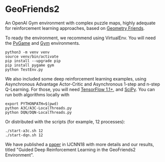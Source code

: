 # GeoFriends2
An OpenAI Gym environment with complex puzzle maps, highly adequate for reinforcement learning approaches, based on [Geometry Friends](http://gaips.inesc-id.pt/geometryfriends/).

To ready the environment, we recommend using VirtualEnv. You will need the [PyGame](https://www.pygame.org/news) and [Gym](https://github.com/openai/gym) environments.

    python3 -m venv venv
    source venv/bin/activate
    pip install --upgrade pip
    pip install pygame gym
    python TestEnv.py

We also included some deep reinforcement learning examples, using Asynchronous Advantage Actor-Critic and Asynchronous 1-step and n-step Q-Learning. For those, you will need [TensorFlow 1.1+](https://www.tensorflow.org/), and [SciPy](https://www.scipy.org/). You can run both algorithms locally with
  
    export PYTHONPATH=$(pwd)
    python A3C/A3C-LocalThreads.py
    python DQN/DQN-LocalThreads.py

Or distributed with the scripts (for example, 12 processes):

    ./start-a3c.sh 12
    ./start-dqn.sh 12

We have published a [paper](https://ieeexplore.ieee.org/stamp/stamp.jsp?arnumber=8489372) in IJCNN18 with more details and our results, titled "Guided Deep Reinforcement Learning in the GeoFriends2 Environment".


